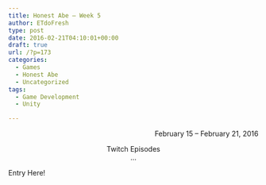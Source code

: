 ```yaml
---
title: Honest Abe – Week 5
author: ETdoFresh
type: post
date: 2016-02-21T04:10:01+00:00
draft: true
url: /?p=173
categories:
  - Games
  - Honest Abe
  - Uncategorized
tags:
  - Game Development
  - Unity

---
```

<p style="text-align: right;">
  February 15 – February 21, 2016
</p>

<p style="text-align: center;">
  Twitch Episodes<br /> ...
</p>

Entry Here!